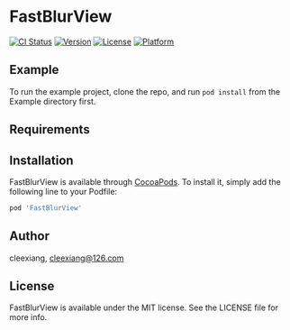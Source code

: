 # FastBlurView

[![CI Status](https://img.shields.io/travis/cleexiang/FastBlurView.svg?style=flat)](https://travis-ci.org/cleexiang/FastBlurView)
[![Version](https://img.shields.io/cocoapods/v/FastBlurView.svg?style=flat)](https://cocoapods.org/pods/FastBlurView)
[![License](https://img.shields.io/cocoapods/l/FastBlurView.svg?style=flat)](https://cocoapods.org/pods/FastBlurView)
[![Platform](https://img.shields.io/cocoapods/p/FastBlurView.svg?style=flat)](https://cocoapods.org/pods/FastBlurView)

## Example

To run the example project, clone the repo, and run `pod install` from the Example directory first.

## Requirements

## Installation

FastBlurView is available through [CocoaPods](https://cocoapods.org). To install
it, simply add the following line to your Podfile:

```ruby
pod 'FastBlurView'
```

## Author

cleexiang, cleexiang@126.com

## License

FastBlurView is available under the MIT license. See the LICENSE file for more info.
